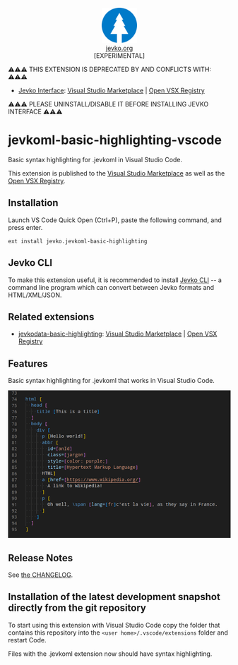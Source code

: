 <p align="center" style="text-align: center;">
<img src="jevkoml.png" width="80" height="80" /><br/>
<a href="https://jevko.org">jevko.org</a><br/>
<span>[EXPERIMENTAL]</span>
</p>

⚠️⚠️⚠️ THIS EXTENSION IS DEPRECATED BY AND CONFLICTS WITH: ⚠️⚠️⚠️

* [Jevko Interface](https://github.com/jevko/jevko-vscode): [Visual Studio Marketplace](https://marketplace.visualstudio.com/items?itemName=jevko.jevko) | [Open VSX Registry](https://open-vsx.org/extension/jevko/jevko)

⚠️⚠️⚠️ PLEASE UNINSTALL/DISABLE IT BEFORE INSTALLING JEVKO INTERFACE ⚠️⚠️⚠️

# jevkoml-basic-highlighting-vscode

Basic syntax highlighting for .jevkoml in Visual Studio Code.

This extension is published to the [Visual Studio Marketplace](https://marketplace.visualstudio.com/items?itemName=jevko.jevkoml-basic-highlighting) as well as the [Open VSX Registry](https://open-vsx.org/extension/jevko/jevkoml-basic-highlighting).

## Installation

Launch VS Code Quick Open (Ctrl+P), paste the following command, and press enter.

```
ext install jevko.jevkoml-basic-highlighting
```

## Jevko CLI

To make this extension useful, it is recommended to install [Jevko CLI](https://github.com/jevko/jevko-cli) -- a command line program which can convert between Jevko formats and HTML/XML/JSON.

## Related extensions

* [jevkodata-basic-highlighting](https://github.com/jevko/jevkodata-basic-highlighting-vscode): [Visual Studio Marketplace](https://marketplace.visualstudio.com/items?itemName=jevko.jevkodata-basic-highlighting) | [Open VSX Registry](https://open-vsx.org/extension/jevko/jevkodata-basic-highlighting)

## Features

Basic syntax highlighting for .jevkoml that works in Visual Studio Code.

![screenshot](screenshot.png)

<!-- Includes experimental support for heredocs. -->

<!-- todo: expand on heredocs -->

<!-- ## Requirements

If you have any requirements or dependencies, add a section describing those and how to install and configure them. -->

<!-- ## Extension Settings

Include if your extension adds any VS Code settings through the `contributes.configuration` extension point.

For example:

This extension contributes the following settings:

* `myExtension.enable`: enable/disable this extension
* `myExtension.thing`: set to `blah` to do something -->

<!-- ## Known Issues

There is an unfixable bug where only the lines that contain an opening bracket `[` in Jevko prefixes are properly highlighted.

Other lines look the same as suffixes.

Here is an illustration:

![screenshot of the bug](screenshot-bug.png)

This is impossible to workaround, because TextMate grammars used by Visual Studio Code for basic highlighting are line-oriented, while Jevko is not.

However Visual Studio Code allows more advanced extensions for semantic highlighting which have no such limitations. Once such an extension for Jevko is published, this one will be deprecated. -->

## Release Notes

See [the CHANGELOG](CHANGELOG.md).

## Installation of the latest development snapshot directly from the git repository

To start using this extension with Visual Studio Code copy the folder that contains this repository into the `<user home>/.vscode/extensions` folder and restart Code.

Files with the .jevkoml extension now should have syntax highlighting.